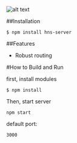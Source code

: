 
![alt text](https://david-dm.org/jaxchow/hns-server.svg "Title")

##Installation

```
$ npm install hns-server
```

##Features
  * Robust routing
 


#How to Build and Run

first,  install modules

```
$ npm install
```
Then, start server
```
npm start
```
default port:
```
3000
```